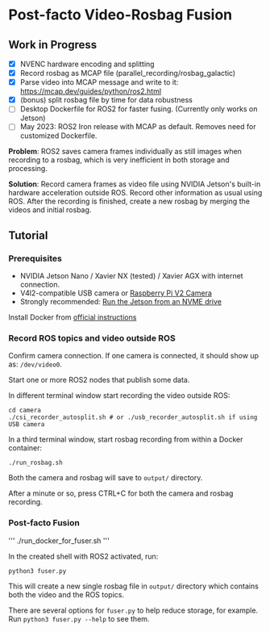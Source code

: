 # Post-facto Video-Rosbag Fusion

## Work in Progress

- [X] NVENC hardware encoding and splitting
- [X] Record rosbag as MCAP file (parallel_recording/rosbag_galactic)
- [X] Parse video into MCAP message and write to it: https://mcap.dev/guides/python/ros2.html
- [X] (bonus) split rosbag file by time for data robustness
- [ ] Desktop Dockerfile for ROS2 for faster fusing. (Currently only works on Jetson)
- [ ] May 2023: ROS2 Iron release with MCAP as default. Removes need for customized Dockerfile.

**Problem**: ROS2 saves camera frames individually as still images when recording to a rosbag, which is very inefficient in both storage and processing.

**Solution**: Record camera frames as video file using NVIDIA Jetson's built-in hardware acceleration outside ROS. Record other information as usual using ROS. After the recording is finished, create a new rosbag by merging the videos and initial rosbag.

## Tutorial

### Prerequisites

+ NVIDIA Jetson Nano / Xavier NX (tested) / Xavier AGX with internet connection.
+ V4l2-compatible USB camera or [Raspberry Pi V2 Camera](https://www.raspberrypi.com/products/camera-module-v2/)
+ Strongly recommended: [Run the Jetson from an NVME drive](https://jetsonhacks.com/2020/05/29/jetson-xavier-nx-run-from-ssd/)

Install Docker from [official instructions](https://docs.docker.com/engine/install/ubuntu/)

### Record ROS topics and video outside ROS 

Confirm camera connection. If one camera is connected, it should show up as: `/dev/video0`.

Start one or more ROS2 nodes that publish some data. 

In different terminal window start recording the video outside ROS:

```
cd camera
./csi_recorder_autosplit.sh # or ./usb_recorder_autosplit.sh if using USB camera
```

In a third terminal window, start rosbag recording from within a Docker container:

```
./run_rosbag.sh
```

Both the camera and rosbag will save to `output/` directory.

After a minute or so, press CTRL+C for both the camera and rosbag recording.

### Post-facto Fusion

'''
./run_docker_for_fuser.sh
'''

In the created shell with ROS2 activated, run:

```
python3 fuser.py
```

This will create a new single rosbag file in `output/` directory which contains both the video and the ROS topics.

There are several options for `fuser.py` to help reduce storage, for example. Run `python3 fuser.py --help` to see them.
